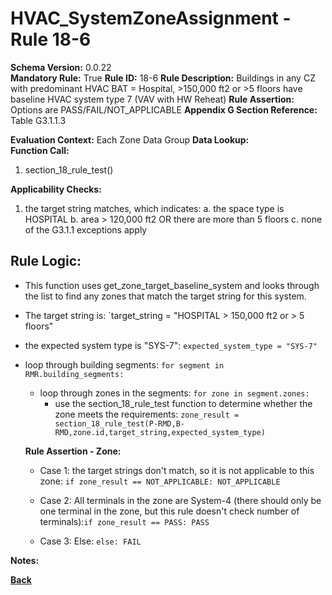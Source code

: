 # HVAC_SystemZoneAssignment - Rule 18-6  
**Schema Version:** 0.0.22  
**Mandatory Rule:** True
**Rule ID:** 18-6
**Rule Description:** Buildings in any CZ with predominant HVAC BAT = Hospital, >150,000 ft2 or >5 floors have baseline HVAC system type 7 (VAV with HW Reheat)
**Rule Assertion:** Options are PASS/FAIL/NOT_APPLICABLE
**Appendix G Section Reference:** Table G3.1.1.3

**Evaluation Context:** Each Zone Data Group
**Data Lookup:**   
**Function Call:** 

1. section_18_rule_test()


**Applicability Checks:**
1. the target string matches, which indicates:
	a. the space type is HOSPITAL
	b. area > 120,000 ft2 OR there are more than 5 floors
	c. none of the G3.1.1 exceptions apply

## Rule Logic:  
- This function uses get_zone_target_baseline_system and looks through the list to find any zones that match the target string for this system.
- The target string is: `target_string = "HOSPITAL > 150,000 ft2 or > 5 floors"
- the expected system type is "SYS-7": `expected_system_type = "SYS-7"`

- loop through building segments: `for segment in RMR.building_segments:`
	- loop through zones in the segments: `for zone in segment.zones:`
		- use the section_18_rule_test function to determine whether the zone meets the requirements: `zone_result = section_18_rule_test(P-RMD,B-RMD,zone.id,target_string,expected_system_type)`

  **Rule Assertion - Zone:**

  - Case 1: the target strings don't match, so it is not applicable to this zone: `if zone_result == NOT_APPLICABLE: NOT_APPLICABLE`
  - Case 2: All terminals in the zone are System-4 (there should only be one terminal in the zone, but this rule doesn't check number of terminals):`if zone_result == PASS: PASS`

  - Case 3: Else: `else: FAIL`

**Notes:**

**[Back](../_toc.md)**
